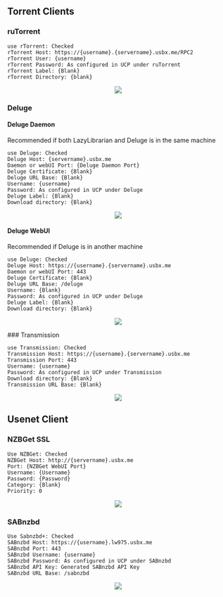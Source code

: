 ## Torrent Clients
### ruTorrent

```
use rTorrent: Checked
rTorrent Host: https://{username}.{servername}.usbx.me/RPC2
rTorrent User: {username}
rTorrent Password: As configured in UCP under ruTorrent
rTorrent Label: {Blank}
rTorrent Directory: {blank}
```

<p align="center"><img src="https://docs.usbx.me/uploads/images/gallery/2020-05/image-1589363204741.png"></p>

### Deluge
#### Deluge Daemon

Recommended if both LazyLibrarian and Deluge is in the same machine

```
use Deluge: Checked
Deluge Host: {servername}.usbx.me
Daemon or webUI Port: {Deluge Daemon Port}
Deluge Certificate: {Blank}
Deluge URL Base: {Blank}
Username: {username}
Password: As configured in UCP under Deluge
Deluge Label: {Blank}
Download directory: {Blank}
```

<p align="center"><img src="https://docs.usbx.me/uploads/images/gallery/2020-05/image-1589376514921.png"></p>

#### Deluge WebUI

Recommended if Deluge is in another machine

```
use Deluge: Checked
Deluge Host: https://{username}.{servername}.usbx.me
Daemon or webUI Port: 443
Deluge Certificate: {Blank}
Deluge URL Base: /deluge
Username: {Blank}
Password: As configured in UCP under Deluge
Deluge Label: {Blank}
Download directory: {Blank}
```

<p align="center"><img src="https://docs.usbx.me/uploads/images/gallery/2020-05/image-1589376402870.png"></p>
### Transmission

```
use Transmission: Checked
Transmission Host: https://{username}.{servername}.usbx.me
Transmission Port: 443
Username: {username}
Password: As configured in UCP under Transmission
Download directory: {Blank}
Transmission URL Base: {Blank}
```

<p align="center"><img src="https://docs.usbx.me/uploads/images/gallery/2020-05/image-1589376210383.png"></p>

## Usenet Client
### NZBGet SSL

```
Use NZBGet: Checked
NZBGet Host: http://{servername}.usbx.me
Port: {NZBGet WebUI Port}
Username: {Username}
Password: {Password}
Category: {Blank}
Priority: 0
```

<p align="center"><img src="https://docs.usbx.me/uploads/images/gallery/2020-05/image-1589376011914.png"></p>

### SABnzbd

```
Use Sabnzbd+: Checked
SABnzbd Host: https://{username}.lw975.usbx.me
SABnzbd Port: 443
SABnzbd Username: {username}
SABnzbd Password: As configured in UCP under SABnzbd
SABnzbd API Key: Generated SABnzbd API Key
SABnzbd URL Base: /sabnzbd
```

<p align="center"><img src="https://docs.usbx.me/uploads/images/gallery/2020-05/image-1589376149350.png"></p>